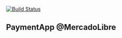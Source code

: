 [![Build Status](https://travis-ci.org/tolmachevroman/PaymentApp.svg?branch=master)](https://travis-ci.org/tolmachevroman/PaymentApp)

## PaymentApp @MercadoLibre
